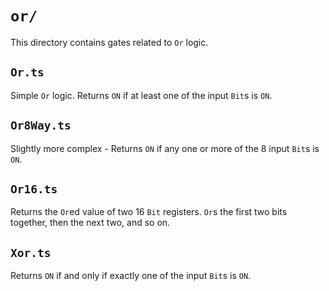 # `or/`

This directory contains gates related to `Or` logic. 

## `Or.ts`

Simple `Or` logic. Returns `ON` if at least one of the input `Bit`s is `ON`. 

## `Or8Way.ts`

Slightly more complex - Returns `ON` if any one or more of the 8 input `Bit`s is `ON`.

## `Or16.ts`

Returns the `Or`ed value of two 16 `Bit` registers. `Or`s the first two bits together, then the next two, and so on. 

## `Xor.ts`

Returns `ON` if and only if exactly one of the input `Bit`s is `ON`. 